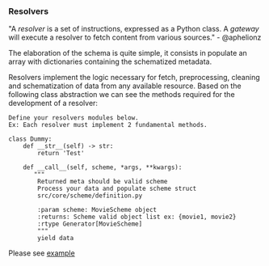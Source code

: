 
### Resolvers

"A _resolver_ is a set of instructions, expressed as a Python class. A _gateway_ will execute a resolver to fetch
content from various sources." - @aphelionz

The elaboration of the schema is quite simple, it consists in populate an array with dictionaries containing the
schematized metadata.

Resolvers implement the logic necessary for fetch, preprocessing, cleaning and schematization of data from any available
resource. Based on the following class abstraction we can see the methods required for the development of a resolver:


~~~~
Define your resolvers modules below.
Ex: Each resolver must implement 2 fundamental methods.

class Dummy:
    def __str__(self) -> str:
        return 'Test'

    def __call__(self, scheme, *args, **kwargs):
       """
        Returned meta should be valid scheme
        Process your data and populate scheme struct
        src/core/scheme/definition.py
        
        :param scheme: MovieScheme object
        :returns: Scheme valid object list ex: {movie1, movie2}
        :rtype Generator[MovieScheme]
        """
        yield data
~~~~

Please see [example](https://github.com/ZorrillosDev/watchit-gateway/blob/master/resolvers/dummy/dummy.py)

